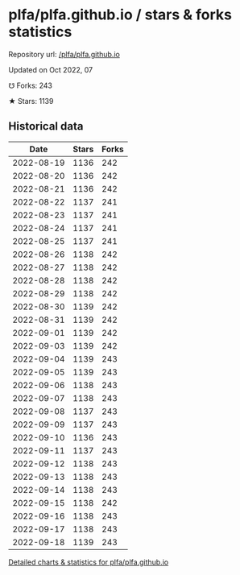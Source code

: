 # plfa/plfa.github.io / stars & forks statistics

Repository url: [/plfa/plfa.github.io](https://github.com/plfa/plfa.github.io)

Updated on Oct 2022, 07

☋ Forks: 243

★ Stars: 1139

## Historical data
| Date | Stars | Forks |
|------|-------|-------|
| 2022-08-19 | 1136 | 242 | 
| 2022-08-20 | 1136 | 242 | 
| 2022-08-21 | 1136 | 242 | 
| 2022-08-22 | 1137 | 241 | 
| 2022-08-23 | 1137 | 241 | 
| 2022-08-24 | 1137 | 241 | 
| 2022-08-25 | 1137 | 241 | 
| 2022-08-26 | 1138 | 242 | 
| 2022-08-27 | 1138 | 242 | 
| 2022-08-28 | 1138 | 242 | 
| 2022-08-29 | 1138 | 242 | 
| 2022-08-30 | 1139 | 242 | 
| 2022-08-31 | 1139 | 242 | 
| 2022-09-01 | 1139 | 242 | 
| 2022-09-03 | 1139 | 242 | 
| 2022-09-04 | 1139 | 243 | 
| 2022-09-05 | 1139 | 243 | 
| 2022-09-06 | 1138 | 243 | 
| 2022-09-07 | 1138 | 243 | 
| 2022-09-08 | 1137 | 243 | 
| 2022-09-09 | 1137 | 243 | 
| 2022-09-10 | 1136 | 243 | 
| 2022-09-11 | 1137 | 243 | 
| 2022-09-12 | 1138 | 243 | 
| 2022-09-13 | 1138 | 243 | 
| 2022-09-14 | 1138 | 243 | 
| 2022-09-15 | 1138 | 242 | 
| 2022-09-16 | 1138 | 243 | 
| 2022-09-17 | 1138 | 243 | 
| 2022-09-18 | 1139 | 243 | 


[Detailed charts & statistics for plfa/plfa.github.io](https://reviewgithub.com/rep/plfa/plfa.github.io)
